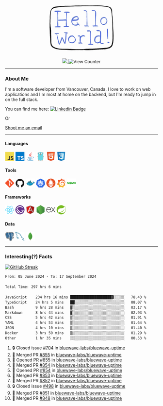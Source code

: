 <div align="center">
    <img src="./img/hello_world.webp" height="200px" width="">
    <div>
        <a href="https://www.linkedin.com/in/ajhollid">
            <img src="https://img.shields.io/badge/LinkedIn-blue"/>
        </a>
        <img src="https://komarev.com/ghpvc/?username=ajhollid&color=yellow" alt="View Counter">
    </div>
</div>

---

### About Me

I'm a software developer from Vancouver, Canada. I love to work on web applications and I'm most at home on the backend, but I'm ready to jump in on the full stack.

You can find me here: [![Linkedin Badge](https://img.shields.io/badge/-ajhollid-blue?style=flat&logo=Linkedin&logoColor=white)](https://www.linkedin.com/in/ajhollid)

Or

[Shoot me an email](mailto:ajhollid@gmail.com)

---

#### Languages

<div>
    <img src="./img/devicons/javascript-original.svg" width=30 height=30 alt="JavaScript">
    <img src="/img/devicons/typescript-original.svg" width=30 height=30 alt="TypeScript">
    <img src="./img/devicons/java-original.svg" width=30 height=30 alt="Java">
    <img src="./img/devicons/go-original.svg" width=30 height=30 alt="Golang">
    <img src="./img/devicons/html5-original.svg" width=30 height=30 alt="HTML 5">
    <img src="./img/devicons/css3-original.svg" width=30 height=30 alt="CSS 3">
</div>

#### Tools

<div>
    <img src="./img/devicons/git-original.svg" width=30 height=30 alt="Git">
    <img src="./img/devicons/github-original.svg" width=30 height=30 alt="Github">
    <img src="./img/devicons/docker-original.svg" width=30 
    height=30 alt="Docker">
    <img src="./img/devicons/kubernetes-original.svg" width=30 height=30 alt="K8">
    <img src="./img/devicons/prometheus-original.svg" width=30 height=30 alt="Prometheus">
    <img src="./img/devicons/grafana-original.svg" width=30 height=30 alt="Grafana">
    <img src="./img/devicons/nginx-original.svg" width=30 height=30 alt="Nginx">
</div>

#### Frameworks

<div>
    <img src="./img/devicons/react-original.svg" width=30 height=30 alt="React">
    <img src="./img/devicons/gatsby-original.svg" width=30 height=30 alt="Gatsby">
    <img src="./img/devicons/angularjs-original.svg" width=30 height=30 alt="AngularJS">
    <img src="./img/devicons/nodejs-original.svg" width=30 height=30 alt="NodeJS">
    <img src="./img/devicons/express-original.svg" width=30 height=30 alt="Express">
    <img src="./img/devicons/spring-original.svg" width=30 height=30 alt="Spring">
</div>

#### Data

<div>
    <img src="./img/devicons/postgresql-original.svg" width=30 height=30 alt="Postgresql">
    <img src="./img/devicons/mysql-original.svg" width=30 height=30 alt="Mysql">
    <img src="./img/devicons/mongodb-original.svg" width=30 height=30 alt="MongoDB">
</div>

---

### Interesting(?) Facts

[![GitHub Streak](http://github-readme-streak-stats.herokuapp.com?user=ajhollid)](https://git.io/streak-stats)

 <!--START_SECTION:waka-->

```txt
From: 05 June 2024 - To: 17 September 2024

Total Time: 297 hrs 6 mins

JavaScript    234 hrs 16 mins ███████████████████▓░░░░░   78.43 %
TypeScript    24 hrs 5 mins   ██░░░░░░░░░░░░░░░░░░░░░░░   08.07 %
Bash          9 hrs 28 mins   ▓░░░░░░░░░░░░░░░░░░░░░░░░   03.17 %
Markdown      8 hrs 44 mins   ▓░░░░░░░░░░░░░░░░░░░░░░░░   02.93 %
CSS           5 hrs 42 mins   ▒░░░░░░░░░░░░░░░░░░░░░░░░   01.91 %
YAML          4 hrs 53 mins   ▒░░░░░░░░░░░░░░░░░░░░░░░░   01.64 %
JSON          4 hrs 10 mins   ▒░░░░░░░░░░░░░░░░░░░░░░░░   01.40 %
Docker        3 hrs 50 mins   ▒░░░░░░░░░░░░░░░░░░░░░░░░   01.29 %
Other         1 hr 35 mins    ░░░░░░░░░░░░░░░░░░░░░░░░░   00.53 %
```

<!--END_SECTION:waka-->


<!--START_SECTION:activity-->
1. 🔒 Closed issue [#704](https://github.com/bluewave-labs/bluewave-uptime/issues/704) in [bluewave-labs/bluewave-uptime](https://github.com/bluewave-labs/bluewave-uptime)
2. 🎉 Merged PR [#855](https://github.com/bluewave-labs/bluewave-uptime/pull/855) in [bluewave-labs/bluewave-uptime](https://github.com/bluewave-labs/bluewave-uptime)
3. 💪 Opened PR [#855](https://github.com/bluewave-labs/bluewave-uptime/pull/855) in [bluewave-labs/bluewave-uptime](https://github.com/bluewave-labs/bluewave-uptime)
4. 🎉 Merged PR [#854](https://github.com/bluewave-labs/bluewave-uptime/pull/854) in [bluewave-labs/bluewave-uptime](https://github.com/bluewave-labs/bluewave-uptime)
5. 💪 Opened PR [#854](https://github.com/bluewave-labs/bluewave-uptime/pull/854) in [bluewave-labs/bluewave-uptime](https://github.com/bluewave-labs/bluewave-uptime)
6. 🎉 Merged PR [#853](https://github.com/bluewave-labs/bluewave-uptime/pull/853) in [bluewave-labs/bluewave-uptime](https://github.com/bluewave-labs/bluewave-uptime)
7. 🎉 Merged PR [#852](https://github.com/bluewave-labs/bluewave-uptime/pull/852) in [bluewave-labs/bluewave-uptime](https://github.com/bluewave-labs/bluewave-uptime)
8. 🔒 Closed issue [#498](https://github.com/bluewave-labs/bluewave-uptime/issues/498) in [bluewave-labs/bluewave-uptime](https://github.com/bluewave-labs/bluewave-uptime)
9. 🎉 Merged PR [#851](https://github.com/bluewave-labs/bluewave-uptime/pull/851) in [bluewave-labs/bluewave-uptime](https://github.com/bluewave-labs/bluewave-uptime)
10. 🎉 Merged PR [#848](https://github.com/bluewave-labs/bluewave-uptime/pull/848) in [bluewave-labs/bluewave-uptime](https://github.com/bluewave-labs/bluewave-uptime)
<!--END_SECTION:activity-->

